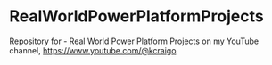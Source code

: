 # RealWorldPowerPlatformProjects
Repository for - Real World Power Platform Projects on my YouTube channel, https://www.youtube.com/@kcraigo
